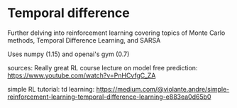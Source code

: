 # Temporal difference

Further delving into reinforcement learning covering topics of Monte Carlo methods,
Temporal Difference Learning, and SARSA

Uses numpy (1.15) and openai's gym (0.7)

sources:
Really great RL course lecture on model free prediction: https://www.youtube.com/watch?v=PnHCvfgC_ZA

simple RL tutorial: td learning: https://medium.com/@violante.andre/simple-reinforcement-learning-temporal-difference-learning-e883ea0d65b0


